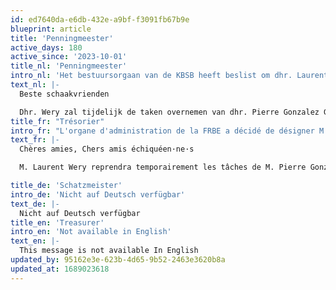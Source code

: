 ```yaml
---
id: ed7640da-e6db-432e-a9bf-f3091fb67b9e
blueprint: article
title: 'Penningmeester'
active_days: 180
active_since: '2023-10-01'
title_nl: 'Penningmeester'
intro_nl: 'Het bestuursorgaan van de KBSB heeft beslist om dhr. Laurent Wery aan te stellen als medewerker'
text_nl: |-
  Beste schaakvrienden

  Dhr. Wery zal tijdelijk de taken overnemen van dhr. Pierre Gonzalez Garcia die zijn functie als penningmeester neerlegt.
title_fr: "Trésorier"
intro_fr: "L'organe d'administration de la FRBE a décidé de désigner M. Laurent Wery comme collaborateur."
text_fr: |-
  Chères amies, Chers amis échiquéen·ne·s

  M. Laurent Wery reprendra temporairement les tâches de M. Pierre Gonzalez Garcia qui a déposé sa fonction de trésorier.

title_de: 'Schatzmeister'
intro_de: 'Nicht auf Deutsch verfügbar'
text_de: |-
  Nicht auf Deutsch verfügbar
title_en: 'Treasurer'
intro_en: 'Not available in English'
text_en: |-
  This message is not available In English
updated_by: 95162e3e-623b-4d65-9b52-2463e3620b8a
updated_at: 1689023618
---
```


